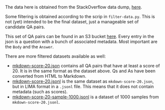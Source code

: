 The data here is obtained from the StackOverflow data dump, [here](https://archive.org/details/stackexchange).

Some filtering is obtained according to the scrip in `filter-data.py`.
This is not (yet) intended to be the final dataset, just a manageable set of candidate QA pairs.

This set of QA pairs can be found in an S3 bucket [here](https://stackoverflow-filtered.s3.eu-central-1.amazonaws.com/v1-rough-filtering.json).
Every entry in the json is a question with a bunch of associated metadata.
Most important are the `Body` and the `Answer`.

There are more filtered datasets available as well:
- [mkdown-score-20.json](https://s3.console.aws.amazon.com/s3/object/stackoverflow-filtered?region=eu-central-1&prefix=mkdown-score-20.json) contains all QA pairs that have at least a score of 20. It is in the same format as the dataset above. Qs and As have been converted from HTML to Markdown.
- [mkdown-score-20.jsonl](https://s3.console.aws.amazon.com/s3/object/stackoverflow-filtered?region=eu-central-1&prefix=mkdown-score-20.jsonl) is the same dataset as `mkdown-score-20.json`, but in LIMA format in a `.jsonl` file. This means that it does not contain metadata (such as scores).
- [mkdown-score-20-sample-1000.jsonl](https://s3.console.aws.amazon.com/s3/object/stackoverflow-filtered?region=eu-central-1&prefix=mkdown-score-20-sample-1000.jsonl) is a dataset of 1000 samples from `mkdown-score-20.jsonl`.